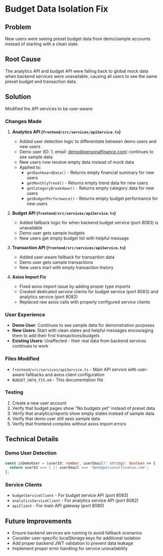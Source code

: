 # Budget Data Isolation Fix

## Problem
New users were seeing preset budget data from demo/sample accounts instead of starting with a clean slate.

## Root Cause
The analytics API and budget API were falling back to global mock data when backend services were unavailable, causing all users to see the same preset budget and transaction data.

## Solution
Modified the API services to be user-aware:

### Changes Made

1. **Analytics API (`frontend/src/services/apiService.ts`)**
   - Added user detection logic to differentiate between demo users and new users
   - Demo user (ID: 1, email: demo@personalfinance.com) continues to see sample data
   - New users now receive empty data instead of mock data
   - Applied to:
     - `getDashboardData()` - Returns empty financial summary for new users
     - `getMonthlyTrend()` - Returns empty trend data for new users  
     - `getCategoryBreakdown()` - Returns empty category data for new users
     - `getBudgetPerformance()` - Returns empty budget performance for new users

2. **Budget API (`frontend/src/services/apiService.ts`)**
   - Added fallback logic for when backend budget service (port 8083) is unavailable
   - Demo user gets sample budgets
   - New users get empty budget list with helpful message

3. **Transaction API (`frontend/src/services/apiService.ts`)**
   - Added user-aware fallback for transaction data
   - Demo user gets sample transactions
   - New users start with empty transaction history

4. **Axios Import Fix**
   - Fixed axios import issue by adding proper type imports
   - Created dedicated service clients for budget service (port 8083) and analytics service (port 8082)
   - Replaced raw axios calls with properly configured service clients

### User Experience
- **Demo User**: Continues to see sample data for demonstration purposes
- **New Users**: Start with clean slates and helpful messages encouraging them to add their first transactions/budgets
- **Existing Users**: Unaffected - their real data from backend services continues to work

### Files Modified
- `frontend/src/services/apiService.ts` - Main API service with user-aware fallbacks and axios client configuration
- `BUDGET_DATA_FIX.md` - This documentation file

### Testing
1. Create a new user account
2. Verify that budget pages show "No budgets yet" instead of preset data
3. Verify that analytics/reports show empty states instead of sample data
4. Verify that demo user still sees sample data
5. Verify that frontend compiles without axios import errors

## Technical Details

### Demo User Detection
```typescript
const isDemoUser = (userId: number, userEmail?: string): boolean => {
  return userId === 1 || userEmail === 'demo@personalfinance.com';
};
```

### Service Clients
- `budgetServiceClient` - For budget service API (port 8083)
- `analyticsServiceClient` - For analytics service API (port 8082)
- `apiClient` - For main API gateway (port 8080)

## Future Improvements
- Ensure backend services are running to avoid fallback scenarios
- Consider user-specific localStorage keys for additional isolation
- Add proper backend JWT validation to prevent data leakage
- Implement proper error handling for service unavailability
